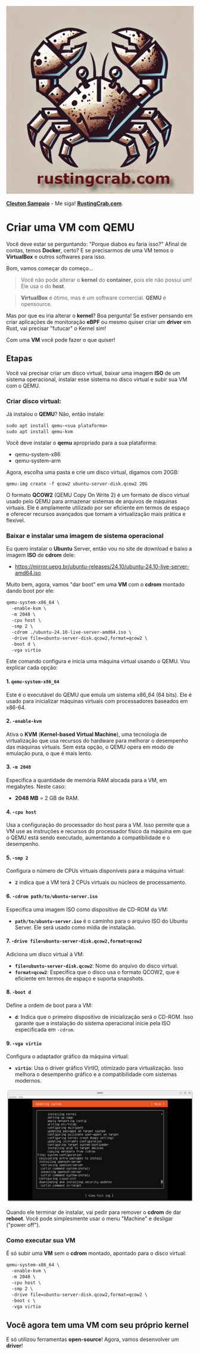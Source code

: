 ![](../rusting-crab-logo.png)

[**Cleuton Sampaio**](https://linkedin.com/in/cleutonsampaio) - Me siga!
[**RustingCrab.com**](https://rustingcrab.com).

# Criar uma VM com QEMU

Você deve estar se perguntando: "Porque diabos eu faria isso?" Afinal de contas, temos **Docker**, certo? E se precisarmos de uma VM temos o **VirtualBox** e outros softwares para isso. 

Bom, vamos começar do começo...

> Você não pode alterar o **kernel** do **container**, pois ele não possui um! Ele usa o do **host**.

> **VirtualBox** é ótimo, mas é um software comercial. **QEMU** é opensource.

Mas por que eu iria alterar o **kernel**? Boa pergunta! Se estiver pensando em criar aplicações de monitoração **eBPF** ou mesmo quiser criar um **driver** em Rust, vai precisar "futucar" o Kernel sim!

Com uma **VM** você pode fazer o que quiser!

## Etapas

Você vai precisar criar um disco virtual, baixar uma imagem **ISO** de um sistema operacional, instalar esse sistema no disco virtual e subir sua VM com o QEMU.

### Criar disco virtual: 

Já instalou o **QEMU**? Não, então instale: 

```shell
sudo apt install qemu-<sua plataforma>  
sudo apt install qemu-kvm
``` 

Você deve instalar o **qemu** apropriado para a sua plataforma: 

- qemu-system-x86
- qemu-system-arm

Agora, escolha uma pasta e crie um disco virtual, digamos com 20GB: 

```shell
qemu-img create -f qcow2 ubuntu-server-disk.qcow2 20G
```  

O formato **QCOW2** (QEMU Copy On Write 2) é um formato de disco virtual usado pelo QEMU para armazenar sistemas de arquivos de máquinas virtuais. Ele é amplamente utilizado por ser eficiente em termos de espaço e oferecer recursos avançados que tornam a virtualização mais prática e flexível.

### Baixar e instalar uma imagem de sistema operacional

Eu quero instalar o **Ubuntu** Server, então vou no site de download e baixo a imagem **ISO** de **cdrom** dele:

- https://mirror.uepg.br/ubuntu-releases/24.10/ubuntu-24.10-live-server-amd64.iso

Muito bem, agora, vamos "dar boot" em uma **VM** com o **cdrom** montado dando boot por ele: 

```shell
qemu-system-x86_64 \
  -enable-kvm \
  -m 2048 \
  -cpu host \
  -smp 2 \
  -cdrom ./ubuntu-24.10-live-server-amd64.iso \
  -drive file=ubuntu-server-disk.qcow2,format=qcow2 \
  -boot d \
  -vga virtio
```

Este comando configura e inicia uma máquina virtual usando o QEMU. Vou explicar cada opção:

#### **1. `qemu-system-x86_64`**
Este é o executável do QEMU que emula um sistema x86_64 (64 bits). Ele é usado para inicializar máquinas virtuais com processadores baseados em x86-64.

#### **2. `-enable-kvm`**
Ativa o **KVM** (**Kernel-based Virtual Machine**), uma tecnologia de virtualização que usa recursos do hardware para melhorar o desempenho das máquinas virtuais. Sem esta opção, o QEMU opera em modo de emulação pura, o que é mais lento.

#### **3. `-m 2048`**
Especifica a quantidade de memória RAM alocada para a VM, em megabytes. Neste caso:
- **2048 MB** = 2 GB de RAM.

#### **4. `-cpu host`**
Usa a configuração do processador do host para a VM. Isso permite que a VM use as instruções e recursos do processador físico da máquina em que o QEMU está sendo executado, aumentando a compatibilidade e o desempenho.

#### **5. `-smp 2`**
Configura o número de CPUs virtuais disponíveis para a máquina virtual:
- **`2`** indica que a VM terá 2 CPUs virtuais ou núcleos de processamento.

#### **6. `-cdrom path/to/ubuntu-server.iso`**
Especifica uma imagem ISO como dispositivo de CD-ROM da VM:
- **`path/to/ubuntu-server.iso`** é o caminho para o arquivo ISO do Ubuntu Server. Ele será usado como mídia de instalação.

#### **7. `-drive file=ubuntu-server-disk.qcow2,format=qcow2`**
Adiciona um disco virtual à VM:
- **`file=ubuntu-server-disk.qcow2`**: Nome do arquivo do disco virtual.
- **`format=qcow2`**: Especifica que o disco usa o formato QCOW2, que é eficiente em termos de espaço e suporta snapshots.

#### **8. `-boot d`**
Define a ordem de boot para a VM:
- **`d`**: Indica que o primeiro dispositivo de inicialização será o CD-ROM. Isso garante que a instalação do sistema operacional inicie pela ISO especificada em `-cdrom`.

#### **9. `-vga virtio`**
Configura o adaptador gráfico da máquina virtual:
- **`virtio`**: Usa o driver gráfico VirtIO, otimizado para virtualização. Isso melhora o desempenho gráfico e a compatibilidade com sistemas modernos.

![](./install.png)

Quando ele terminar de instalar, vai pedir para remover o **cdrom** de dar **reboot**. Você pode simplesmente usar o menu "Machine" e desligar ("power off"). 

### Como executar sua VM

É só subir uma **VM** sem o **cdrom** montado, apontado para o disco virtual: 

```shell
qemu-system-x86_64 \
  -enable-kvm \
  -m 2048 \
  -cpu host \
  -smp 2 \
  -drive file=ubuntu-server-disk.qcow2,format=qcow2 \
  -boot c \
  -vga virtio
```

## Você agora tem uma VM com seu próprio kernel

E só utilizou ferramentas **open-source**! Agora, vamos desenvolver um **driver**!
